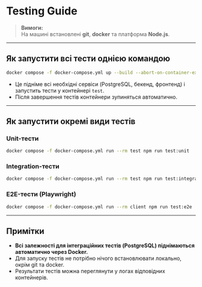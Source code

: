 # Testing Guide

> **Вимоги:**  
> На машині встановлені **git**, **docker** та платформа **Node.js**.

---

## Як запустити всі тести однією командою

```sh
docker compose -f docker-compose.yml up --build --abort-on-container-exit
```

- Це підніме всі необхідні сервіси (PostgreSQL, бекенд, фронтенд) і запустить тести у контейнері `test`.
- Після завершення тестів контейнери зупиняться автоматично.

---

## Як запустити окремі види тестів

### Unit-тести

```sh
docker compose -f docker-compose.yml run --rm test npm run test:unit
```

### Integration-тести

```sh
docker compose -f docker-compose.yml run --rm test npm run test:integration
```

### E2E-тести (Playwright)

```sh
docker compose -f docker-compose.yml run --rm client npm run test:e2e
```

---

## Примітки

- **Всі залежності для інтеграційних тестів (PostgreSQL) піднімаються автоматично через Docker.**
- Для запуску тестів не потрібно нічого встановлювати локально, окрім git та docker.
- Результати тестів можна переглянути у логах відповідних контейнерів.